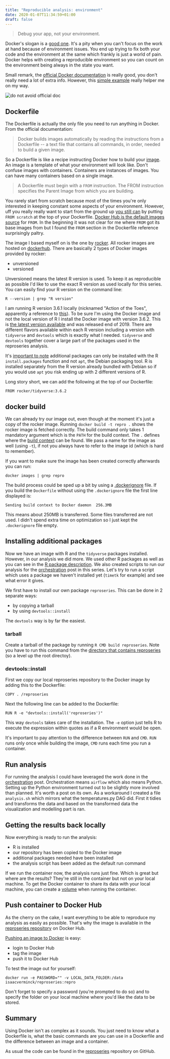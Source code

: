```yaml
---
title: "Reproducible analysis: environment"
date: 2020-01-07T11:34:59+01:00
draft: false
---
```


> Debug your app, not your environment. 

Docker's slogan is a [good one](https://www.docker.com/). It's a pity when you can't focus on the work at hand because of environment issues. You end up trying to fix both your code and the environment at the same which frankly is just a world of pain. Docker helps with creating a reproducible environment so you can count on the environment being always in the state you want.

Small remark, the [official Docker documentation](https://docs.docker.com/develop/develop-images/dockerfile_best-practices/) is really good, you don't really need a lot of extra info. However, this [simple example](https://colinfay.me/docker-r-reproducibility/) really helper me on my way. 

![do not avoid official doc](/do-not-avoid-official-doc.png)

## Dockerfile

The Dockerfile is actually the only file you need to run anything in Docker. From the official documentation:

> Docker builds images automatically by reading the instructions from a Dockerfile -- a text file that contains all commands, in order, needed to build a given image. 

So a Dockerfile is like a recipe instructing Docker how to build your [image](https://docs.docker.com/engine/docker-overview/#docker-objects). An image is a template of what your environment will look like. Don't confuse images with containers. Containers are instances of images. You can have many containers based on a single image.

>  A Dockerfile must begin with a `FROM` instruction. The FROM instruction specifies the Parent Image from which you are building.

You rarely start from scratch because most of the times you're only interested in keeping constant some aspects of your environment. However, uff you really really want to start from the ground up [you still can](https://docs.docker.com/glossary/) by putting `FROM scratch` at the top of your Dockerfile. [Docker Hub is the default images source](https://ropenscilabs.github.io/r-docker-tutorial/04-Dockerhub.html) for `FROM`. In the beginning it was not clear for me where `FROM` got its base images from but I found the `FROM` section in the Dockerfile reference surprisingly paltry.

The image I based myself on is the one by [rocker](https://github.com/rocker-org/rocker). All rocker images are hosted on [dockerhub](https://hub.docker.com/). There are basically 2 types of Docker images provided by rocker:

- unversioned
- versioned

Unversioned means the latest R version is used. To keep it as reproducible as possible I'd like to use the exact R version as used locally for this series. You can easily find your R version on the command line:

```
R --version | grep "R version"
```

I am running R version 3.6.1 locally (nicknamed "Action of the Toes", apparently a reference to [this](https://twitter.com/snoopy/status/269963551135891456)). To be sure I'm using the Docker image and not the local version of R I install the Docker image with version 3.6.2. This is [the latest version available](https://www.r-project.org/) and was released end of 2019. There are different flavors available within each R version including a version with `tidyverse` and `devtools` which is exactly what I needed. `tidyverse` and `devtools` together cover a large part of the packages used in the reproseries analysis. 

It's [important to note](https://hub.docker.com/r/rocker/tidyverse) additional packages can only be installed with the R `install.packages` function and not `apt`, the Debian packaging tool. R is installed separately from the R version already bundled with Debian so if you would use `apt` you risk ending up with 2 different versions of R.

Long story short, we can add the following at the top of our Dockerfile:

```
FROM rocker/tidyverse:3.6.2
```

## docker build

We can already try our image out, even though at the moment it's just a copy of the rocker image. Running `docker build -t repro .` shows the rocker image is fetched correctly. The build command only takes 1 mandatory argument which is the `PATH` for the build context. The `.` defines where the [build context](https://docs.docker.com/engine/reference/commandline/build/#extended-description) can be found. We pass a name for the image as well (using `-t`), if not you always have to refer to the image id (which is hard to remember).

If you want to make sure the image has been created correctly afterwards you can run:

```
docker images | grep repro
```

The build process could be sped up a bit by using a [.dockerignore](https://docs.docker.com/engine/reference/builder/#dockerignore-file) file. If you build the `Dockerfile` without using the `.dockerignore` file the first line displayed is:

```
Sending build context to Docker daemon  256.3MB
```

This means about 250MB is transferred. Some files transferred are not used. I didn't spend extra time on optimization so I just kept the `.dockerignore` file empty.

## Installing additional packages

Now we have an image with R and the `tidyverse` packages installed. However, in our analysis we did more. We used other R packages as well as you can see in the [R package description](https://github.com/IsaacVerm/reproseries/blob/master/DESCRIPTION). We also created scripts to run our analysis for the [orchestration](https://isaacverm.github.io/posts/reproducible-analysis-orchestration) post in this series. Let's try to run a script which uses a package we haven't installed yet (`timetk` for example) and see what error it gives.

We first have to install our own package `reproseries`. This can be done in 2 separate ways:

- by copying a tarball
- by using `devtools::install`

The `devtools` way is by far the easiest.

### tarball

Create a tarball of the package by running `R CMD build reproseries`. Note you have to run this command from the [directory that contains reproseries](https://kbroman.org/pkg_primer/pages/build.html) (so a level up the root directoy).

### devtools::install

First we copy our local reproseries repository to the Docker image by adding this to the Dockerfile:

```
COPY . /reproseries
```

Next the following line can be added to the Dockerfile:

```
RUN R -e "devtools::install('reproseries')"
```

This way `devtools` takes care of the installation. The `-e` option just tells R to execute the expression within quotes as if a R environment would be open.

It's important to pay attention to the difference between `RUN` and `CMD`. `RUN` runs only once while building the image, `CMD` runs each time you run a container.

## Run analysis

For running the analysis I could have leveraged the work done in the [orchestration](https://isaacverm.github.io/posts/reproducible-analysis-orchestration/) post. Orchestration means `airflow` which also means Python. Setting up the Python environment turned out to be slightly more involved than planned. It's worth a post on its own. As a workaround I created a file `analysis.sh` which mirrors what the temperatures.py DAG did. First it tidies and transforms the data and based on the transformed data the visualization and modelling part is ran.

## Getting the results back locally

Now everything is ready to run the analysis:

- R is installed
- our repository has been copied to the Docker image
- additional packages needed have been installed
- the analysis script has been added as the default run command

If we run the container now, the analysis runs just fine. Which is great but where are the results? They're still in the container but not on your local machine. To get the Docker container to share its data with your local machine, you can create a [volume](https://docs.docker.com/storage/volumes/) when running the container.

## Push container to Docker Hub

As the cherry on the cake, I want everything to be able to reproduce my analysis as easily as possible. That's why the image is available in the [reproseries repository](https://hub.docker.com/repository/docker/isaacverminck/reproseries) on Docker Hub.

[Pushing an image to Docker](https://ropenscilabs.github.io/r-docker-tutorial/04-Dockerhub.html) is easy:

- login to Docker Hub
- tag the image
- push it to Docker Hub

To test the image out for yourself:

```
docker run -e PASSWORD="" -v LOCAL_DATA_FOLDER:/data isaacverminck/reproseries:repro
```

Don't forget to specify a password (you're prompted to do so) and to specify the folder on your local machine where you'd like the data to be stored.

## Summary

Using Docker isn't as complex as it sounds. You just need to know what a Dockerfile is, what the basic commands are you can use in a Dockerfile and the difference between an image and a container. 

As usual the code can be found in the [reproseries](https://github.com/IsaacVerm/reproseries) repository on GitHub.